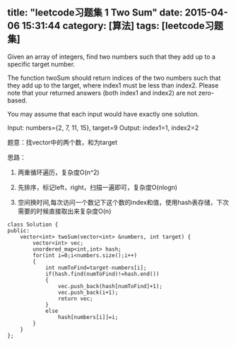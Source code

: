 title: "leetcode习题集 1 Two Sum"
date: 2015-04-06 15:31:44
category: [算法]
tags: [leetcode习题集]
---

Given an array of integers, find two numbers such that they add up to a specific target number.

The function twoSum should return indices of the two numbers such that they add up to the target, where index1 must be less than index2. Please note that your returned answers (both index1 and index2) are not zero-based.

You may assume that each input would have exactly one solution.

Input: numbers={2, 7, 11, 15}, target=9
Output: index1=1, index2=2

题意：找vector中的两个数，和为target

思路：

1. 两重循环遍历，复杂度O(n^2)

2. 先排序，标记left，right，扫描一遍即可，复杂度O(nlogn)

3. 空间换时间,每次访问一个数记下这个数的index和值，使用hash表存储，下次需要的时候直接取出来复杂度O(n)

```
class Solution {
public:
    vector<int> twoSum(vector<int> &numbers, int target) {
		vector<int> vec;
		unordered_map<int,int> hash;
		for(int i=0;i<numbers.size();i++)
		{
			int numToFind=target-numbers[i];
			if(hash.find(numToFind)!=hash.end())
			{
				vec.push_back(hash[numToFind]+1);
				vec.push_back(i+1);
				return vec;
			}
			else
				hash[numbers[i]]=i;
		}
    }
};
```
